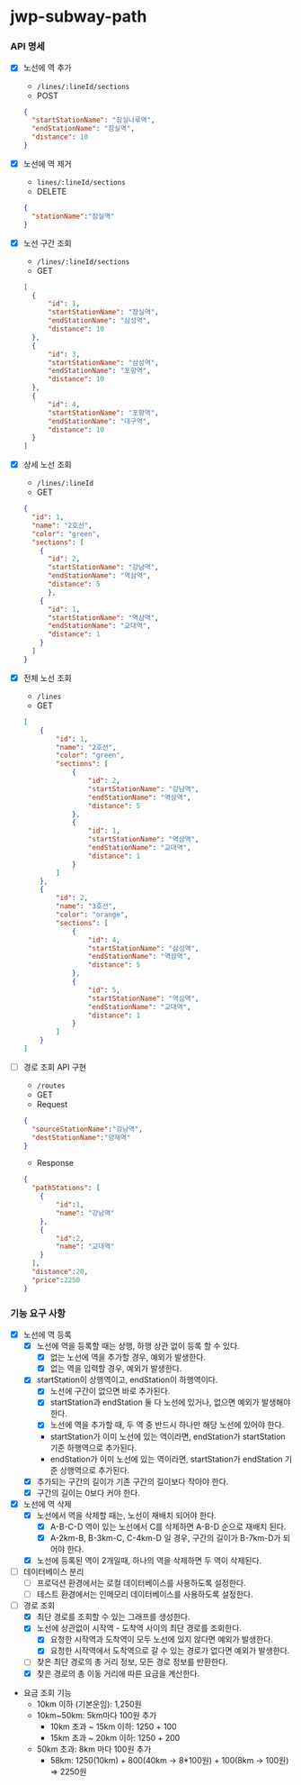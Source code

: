 # jwp-subway-path

### API 명세

- [x] 노선에 역 추가
  - `/lines/:lineId/sections`
  - POST
  ```json
  {
    "startStationName": "잠실나루역",
    "endStationName": "잠실역",
    "distance": 10
  }
  ``` 

- [x] 노선에 역 제거
  - `lines/:lineId/sections`
  - DELETE
  ```json
  {
    "stationName":"잠실역"
  }
  ```

- [x] 노선 구간 조회
  - `/lines/:lineId/sections`
  - GET
  ```json
  [
    {
        "id": 1,
        "startStationName": "잠실역",
        "endStationName": "삼성역",
        "distance": 10
    },
    {
        "id": 3,
        "startStationName": "삼성역",
        "endStationName": "포항역",
        "distance": 10
    },
    {
        "id": 4,
        "startStationName": "포항역",
        "endStationName": "대구역",
        "distance": 10
    }
  ]
  ```

- [x] 상세 노선 조회
  - `/lines/:lineId`
  - GET
  ```json
  {
    "id": 1,
    "name": "2호선",
    "color": "green",
    "sections": [
      {
        "id": 2,
        "startStationName": "강남역",
        "endStationName": "역삼역",
        "distance": 5
        },
      {
        "id": 1,
        "startStationName": "역삼역",
        "endStationName": "교대역",
        "distance": 1
      }
    ]
  }
  ```
  
- [x] 전체 노선 조회
  - `/lines`
  - GET
  ```json
  [
      {
          "id": 1,
          "name": "2호선",
          "color": "green",
          "sections": [
              {
                  "id": 2,
                  "startStationName": "강남역",
                  "endStationName": "역삼역",
                  "distance": 5
              },
              {
                  "id": 1,
                  "startStationName": "역삼역",
                  "endStationName": "교대역",
                  "distance": 1
              }
          ]
      },
      {
          "id": 2,
          "name": "3호선",
          "color": "orange",
          "sections": [
              {
                  "id": 4,
                  "startStationName": "삼성역",
                  "endStationName": "역삼역",
                  "distance": 5
              },
              {
                  "id": 5,
                  "startStationName": "역삼역",
                  "endStationName": "교대역",
                  "distance": 1
              }
          ]
      }
  ]
  ```

- [ ] 경로 조회 API 구현
  - `/routes`
  - GET
  - Request
  ```json
  {
    "sourceStationName":"강남역",
    "destStationName":"양재역"
  }
  ```

  - Response
  ```json
  {
    "pathStations": [
      {
          "id":1,
          "name": "강남역"
      },
      {
          "id":2,
          "name": "교대역"
      }
    ],
    "distance":20,
    "price":2250
  }
  ```

### 기능 요구 사항

- [x] 노선에 역 등록
  - [x] 노선에 역을 등록할 때는 상행, 하행 상관 없이 등록 할 수 있다.
    - [x] 없는 노선에 역을 추가할 경우, 예외가 발생한다.
    - [x] 없는 역을 입력할 경우, 예외가 발생한다.
  - [x] startStation이 상행역이고, endStation이 하행역이다.
    - [x] 노선에 구간이 없으면 바로 추가된다.
    - [x] startStation과 endStation 둘 다 노선에 있거나, 없으면 예외가 발생해야 한다. 
    - [x] 노선에 역을 추가할 때, 두 역 중 반드시 하나만 해당 노선에 있어야 한다.
    - startStation가 이미 노선에 있는 역이라면, endStation가 startStation 기준 하행역으로 추가된다.
    - endStation가 이미 노선에 있는 역이라면, startStation가 endStation 기준 상행역으로 추가된다.
  - [x] 추가되는 구간의 길이가 기존 구간의 길이보다 작아야 한다.
  - [x] 구간의 길이는 0보다 커야 한다.

- [x] 노선에 역 삭제
  - [x] 노선에서 역을 삭제할 때는, 노선이 재배치 되어야 한다.
    - [x] A-B-C-D 역이 있는 노선에서 C를 삭제하면 A-B-D 순으로 재배치 된다.
    - [x] A-2km-B, B-3km-C, C-4km-D 일 경우, 구간의 길이가 B-7km-D가 되어야 한다.
  - [x] 노선에 등록된 역이 2개일때, 하나의 역을 삭제하면 두 역이 삭제된다.

- [ ] 데이터베이스 분리
  - [ ] 프로덕션 환경에서는 로컬 데이터베이스를 사용하도록 설정한다.
  - [ ] 테스트 환경에서는 인메모리 데이터베이스를 사용하도록 설정한다. 

- [ ] 경로 조회
  - [x] 최단 경로를 조회할 수 있는 그래프를 생성한다.
  - [x] 노선에 상관없이 시작역 - 도착역 사이의 최단 경로를 조회한다.
    - [x] 요청한 시작역과 도착역이 모두 노선에 있지 않다면 예외가 발생한다.
    - [x] 요청한 시작역에서 도착역으로 갈 수 있는 경로가 없다면 예외가 발생한다.
  - [ ] 찾은 최단 경로의 총 거리 정보, 모든 경로 정보를 반환한다. 
  - [x] 찾은 경로의 총 이동 거리에 따른 요금을 계산한다.

- 요금 조회 기능
  - 10km 이하 (기본운임): 1,250원
  - 10km~50km: 5km마다 100원 추가
    - 10km 초과 ~ 15km 이하: 1250 + 100
    - 15km 초과 ~ 20km 이하: 1250 + 200
  - 50km 초과: 8km 마다 100원 추가
    - 58km: 1250(10km) + 800(40km → 8*100원) + 100(8km → 100원) ⇒ 2250원